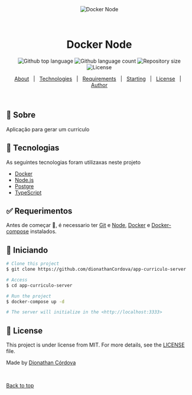 <div align="center" id="top"> 
  <img src="./.github/app.gif" alt="Docker Node" />

  &#xa0;

</div>

<h1 align="center">Docker Node</h1>

<p align="center">
  <img alt="Github top language" src="https://img.shields.io/github/languages/top/dionathanCordova/docker-node?color=56BEB8">

  <img alt="Github language count" src="https://img.shields.io/github/languages/count/dionathanCordova/docker-node?color=56BEB8">

  <img alt="Repository size" src="https://img.shields.io/github/repo-size/dionathanCordova/docker-node?color=56BEB8">

  <img alt="License" src="https://img.shields.io/github/license/dionathanCordova/docker-node?color=56BEB8">

  <!-- <img alt="Github issues" src="https://img.shields.io/github/issues/dionathanCordova/docker-node?color=56BEB8" /> -->

  <!-- <img alt="Github forks" src="https://img.shields.io/github/forks/dionathanCordova/docker-node?color=56BEB8" /> -->

  <!-- <img alt="Github stars" src="https://img.shields.io/github/stars/dionathanCordova/docker-node?color=56BEB8" /> -->
</p>

<!-- Status -->

<!-- <h4 align="center"> 
	🚧  Docker Node 🚀 Under construction...  🚧
</h4> 

<hr> -->

<p align="center">
  <a href="#dart-about">About</a> &#xa0; | &#xa0; 
  <a href="#rocket-technologies">Technologies</a> &#xa0; | &#xa0;
  <a href="#white_check_mark-requirements">Requirements</a> &#xa0; | &#xa0;
  <a href="#checkered_flag-starting">Starting</a> &#xa0; | &#xa0;
  <a href="#memo-license">License</a> &#xa0; | &#xa0;
  <a href="https://github.com/dionathanCordova" target="_blank">Author</a>
</p>

<br>

## :dart: Sobre ##

Aplicação para gerar um curriculo

## :rocket: Tecnologias ##

As seguintes tecnologias foram utilizaxas neste projeto

- [Docker](https://www.docker.com/)
- [Node.js](https://nodejs.org/en/)
- [Postgre](https://www.postgresql.org/)
- [TypeScript](https://www.typescriptlang.org/)

## :white_check_mark: Requerimentos ##

Antes de começar :checkered_flag:, é necessario ter [Git](https://git-scm.com) e [Node](https://nodejs.org/en/), [Docker](https://www.docker.com/) e [Docker-compose](https://www.docker.com/) instalados.

## :checkered_flag: Iniciando ##

```bash
# Clone this project
$ git clone https://github.com/dionathanCordova/app-curriculo-server

# Access
$ cd app-curriculo-server

# Run the project
$ docker-compose up -d

# The server will initialize in the <http://localhost:3333>
```

## :memo: License ##

This project is under license from MIT. For more details, see the [LICENSE](LICENSE.md) file.


Made by <a href="https://github.com/dionathanCordova" target="_blank">Dionathan Córdova</a>

&#xa0;

<a href="#top">Back to top</a>
